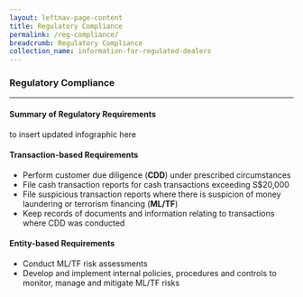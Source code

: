 ```yaml
---
layout: leftnav-page-content
title: Regulatory Compliance
permalink: /reg-compliance/
breadcrumb: Regulatory Compliance
collection_name: information-for-regulated-dealers
---
```

### Regulatory Compliance
----
#### Summary of Regulatory Requirements
to insert updated infographic here


#### Transaction-based Requirements
* Perform customer due diligence (**CDD**) under prescribed circumstances
* File cash transaction reports for cash transactions exceeding S$20,000
* File suspicious transaction reports where there is suspicion of money laundering or terrorism financing (**ML/TF**)
* Keep records of documents and information relating to transactions where CDD was conducted

#### Entity-based Requirements
* Conduct ML/TF risk assessments
* Develop and implement internal policies, procedures and controls to monitor, manage and mitigate ML/TF risks
